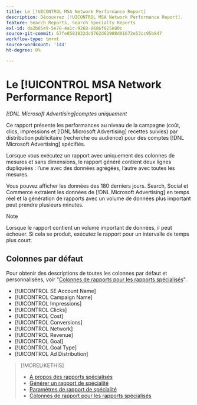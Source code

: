 ```yaml
---
title: Le [!UICONTROL MSA Network Performance Report]
description: Découvrez [!UICONTROL MSA Network Performance Report].
feature: Search Reports, Search Specialty Reports
exl-id: da2b85e9-5e78-4a1c-9268-8686f025e80c
source-git-commit: 67fe8581832dc0762d62908d01672e53cc95b847
workflow-type: tm+mt
source-wordcount: '144'
ht-degree: 0%

---
```


# Le [!UICONTROL MSA Network Performance Report]

*[!DNL Microsoft Advertising]comptes uniquement*

Ce rapport présente les performances au niveau de la campagne (coût, clics, impressions et [!DNL Microsoft Advertising] recettes suivies) par distribution publicitaire (recherche ou audience) pour des comptes [!DNL Microsoft Advertising] spécifiés.

Lorsque vous exécutez un rapport avec uniquement des colonnes de mesures et sans dimensions, le rapport généré contient deux lignes dupliquées : l’une avec des données agrégées, l’autre avec toutes les mesures.

Vous pouvez afficher les données des 180 derniers jours. Search, Social et Commerce extraient les données de [!DNL Microsoft Advertising] en temps réel et la génération de rapports avec un volume de données plus important peut prendre plusieurs minutes.

>[!NOTE]
>
>Lorsque le rapport contient un volume important de données, il peut échouer. Si cela se produit, exécutez le rapport pour un intervalle de temps plus court.

## Colonnes par défaut

Pour obtenir des descriptions de toutes les colonnes par défaut et personnalisées, voir &quot;[Colonnes de rapports pour les rapports spécialisés](specialty-report-columns.md)&quot;.

* [!UICONTROL SE Account Name]
* [!UICONTROL Campaign Name]
* [!UICONTROL Impressions]
* [!UICONTROL Clicks]
* [!UICONTROL Cost]
* [!UICONTROL Conversions]
* [!UICONTROL Network]
* [!UICONTROL Revenue]
* [!UICONTROL Goal]
* [!UICONTROL Goal Type]
* [!UICONTROL Ad Distribution]

>[!MORELIKETHIS]
>
>* [À propos des rapports spécialisés](specialty-report-about.md)
>* [Générer un rapport de spécialité](specialty-report-generate.md)
>* [Paramètres de rapport de spécialité](specialty-report-settings.md)
>* [Colonnes de rapport pour les rapports spécialisés](specialty-report-columns.md)
